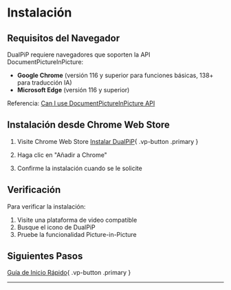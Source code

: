 # Instalación

## Requisitos del Navegador

DualPiP requiere navegadores que soporten la API DocumentPictureInPicture:

- **Google Chrome** (versión 116 y superior para funciones básicas, 138+ para traducción IA)
- **Microsoft Edge** (versión 116 y superior)

Referencia: [Can I use DocumentPictureInPicture API](https://caniuse.com/?search=DocumentPictureInPicture)

## Instalación desde Chrome Web Store

1. Visite Chrome Web Store
   [Instalar DualPiP](https://chromewebstore.google.com/detail/dualpip-%E2%80%93-bilingual-subti/ddkmobcljbfggkmibabekgpbighaogpn){ .vp-button .primary }

2. Haga clic en "Añadir a Chrome"

3. Confirme la instalación cuando se le solicite

## Verificación

Para verificar la instalación:

1. Visite una plataforma de video compatible
2. Busque el icono de DualPiP
3. Pruebe la funcionalidad Picture-in-Picture

## Siguientes Pasos

[Guía de Inicio Rápido](/es/quick-start){ .vp-button .primary }

---
